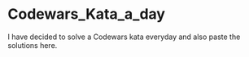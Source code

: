 # Codewars_Kata_a_day
I have decided to solve a Codewars kata everyday and also paste the solutions here.
